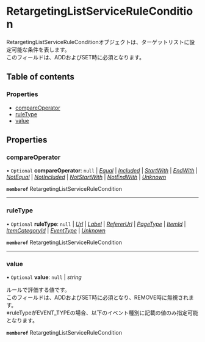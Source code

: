 # RetargetingListServiceRuleCondition


<div lang=\"ja\"> RetargetingListServiceRuleConditionオブジェクトは、ターゲットリストに設定可能な条件を表します。<br> このフィールドは、ADDおよびSET時に必須となります。 </div> 

## Table of contents

### Properties

- [compareOperator](retargetinglistservicerulecondition.md#compareoperator)
- [ruleType](retargetinglistservicerulecondition.md#ruletype)
- [value](retargetinglistservicerulecondition.md#value)

## Properties

### compareOperator

• `Optional` **compareOperator**: ``null`` \| [*Equal*](./enums/retargetinglistservicecompareoperator.md#equal) \| [*Included*](./enums/retargetinglistservicecompareoperator.md#included) \| [*StartWith*](./enums/retargetinglistservicecompareoperator.md#startwith) \| [*EndWith*](./enums/retargetinglistservicecompareoperator.md#endwith) \| [*NotEqual*](./enums/retargetinglistservicecompareoperator.md#notequal) \| [*NotIncluded*](./enums/retargetinglistservicecompareoperator.md#notincluded) \| [*NotStartWith*](./enums/retargetinglistservicecompareoperator.md#notstartwith) \| [*NotEndWith*](./enums/retargetinglistservicecompareoperator.md#notendwith) \| [*Unknown*](./enums/retargetinglistservicecompareoperator.md#unknown)

**`memberof`** RetargetingListServiceRuleCondition

___

### ruleType

• `Optional` **ruleType**: ``null`` \| [*Url*](./enums/retargetinglistserviceruletype.md#url) \| [*Label*](./enums/retargetinglistserviceruletype.md#label) \| [*RefererUrl*](./enums/retargetinglistserviceruletype.md#refererurl) \| [*PageType*](./enums/retargetinglistserviceruletype.md#pagetype) \| [*ItemId*](./enums/retargetinglistserviceruletype.md#itemid) \| [*ItemCategoryId*](./enums/retargetinglistserviceruletype.md#itemcategoryid) \| [*EventType*](./enums/retargetinglistserviceruletype.md#eventtype) \| [*Unknown*](./enums/retargetinglistserviceruletype.md#unknown)

**`memberof`** RetargetingListServiceRuleCondition

___

### value

• `Optional` **value**: ``null`` \| *string*

<div lang=\"ja\"> ルールで評価する値です。<br> このフィールドは、ADDおよびSET時に必須となり、REMOVE時に無視されます。<br> ※ruleTypeがEVENT_TYPEの場合、以下のイベント種別に記載の値のみ指定可能となります。 </div>          </td>       </tr>     </tbody>   </table> </details>

**`memberof`** RetargetingListServiceRuleCondition
